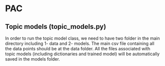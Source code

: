 # PAC

## Topic models (topic_models.py)
In order to run the topic model class, we need to have two folder in the main directory including 1- data and 2- models. The main csv file containing all the data points should be at the data folder. All the files associated with topic models (including dictionaries and trained model) will be automatically saved in the models folder.
